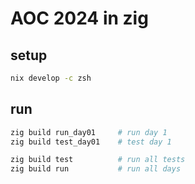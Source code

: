 # AOC 2024 in zig


## setup

```sh
nix develop -c zsh
```

## run

```sh
zig build run_day01     # run day 1
zig build test_day01    # test day 1

zig build test          # run all tests
zig build run           # run all days
```
